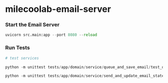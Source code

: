 # milecoolab-email-server

### Start the Email Server
```python
uvicorn src.main:app --port 8080 --reload
```

### Run Tests
```python
# test services

python -m unittest tests/app/domain/service/queue_and_save_email/test_queue_and_save_email.py

python -m unittest tests/app/domain/service/send_and_update_email_state/test_send_and_update_email_state.py
```
